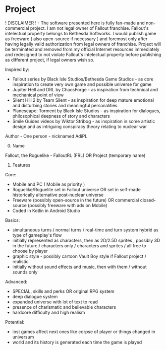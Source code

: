 # Project

! DISCLAIMER ! - The software presented here is fully fan-made and non-commercial project. I am not legal owner of Fallout franchise. Fallout's intelectual property belongs to Bethesda Softworks. I would publish game as freeware ( also open-source if necessary ) and foremost only after having legally valid authorization from legal owners of franchise. Project will be terminated and removed from my official Internet resources immediately and redesigned to not violate Fallout's intelectual property before publishing as different project, if legal owners wish so.

Inspired by:

- Fallout series by Black Isle Studios/Bethesda Game Studios - as core inspiration to create very own game and possible universe for game
- Jupiter Hell and DRL by ChaosForge - as inspiration from technical and mechanical point of view
- Silent Hill 2 by Team Silent - as inspiration for deep mature emotional and disturbing stories and meaningful personalities
- Planescape: Torment by Black Isle Studios - as inspiration for dialogues, philosophical deepness of story and characters
- Smile Guides videos by Wiktor Stribog - as inspiration in some artistic design and as intriguing conspiracy theory relating to nuclear war

Author - One person - nicknamed AdiPL

0. Name

Fallout, the Roguelike - FalloutRL (FRL) OR Project (temporary name)

1. Features

Core:

- Mobile and PC ( Mobile as priority )
- Roguelike/Roguelite set in Fallout universe OR set in self-made historically alternative post-nuclear universe
- Freeware (possibly open-source in the future) OR commercial closed-source (possibly freeware with ads on Mobile)
- Coded in Kotlin in Android Studio

Basics:

- simultaneous turns / normal turns / real-time and turn system hybrid as type of gameplay's flow
- initially represented as characters, then as 2D/2.5D sprites , possibly 3D in the future / characters only / characters and sprites / all free to choose by player
- graphic style - possibly cartoon Vault Boy style if Fallout project / realistic
- initially without sound effects and music, then with them / without sounds only 

Advanced:

- SPECIAL, skills and perks OR original RPG system
- deep dialogue system
- expanded universe with lot of text to read
- presence of charismatic and believable characters
- hardcore difficulty and high realism

Potential:

- lost games affect next ones like corpse of player or things changed in universum
- world and its history is generated each time the game is played 

